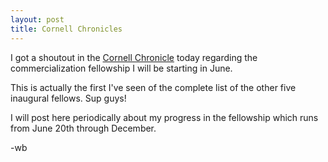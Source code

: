 ```yaml
---
layout: post
title: Cornell Chronicles
---
```


I got a shoutout in the [Cornell Chronicle](http://www.news.cornell.edu/stories/2016/05/6-phd-students-learn-commercialize-their-research) today regarding the commercialization fellowship I will be starting in June. 

This is actually the first I've seen of the complete list of the other five inaugural fellows. Sup guys!

I will post here periodically about my progress in the fellowship which runs from June 20th through December.

-wb
